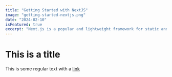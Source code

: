 ```yaml
---
title: "Getting Started with NextJS"
image: "getting-started-nextjs.png"
date: "2024-02-10"
isFeatured: true
excerpt: "Next.js is a popular and lightweight framework for static and server-rendered applications."
---
```


# This is a title

This is some regular text with a [link](https://google.com)

